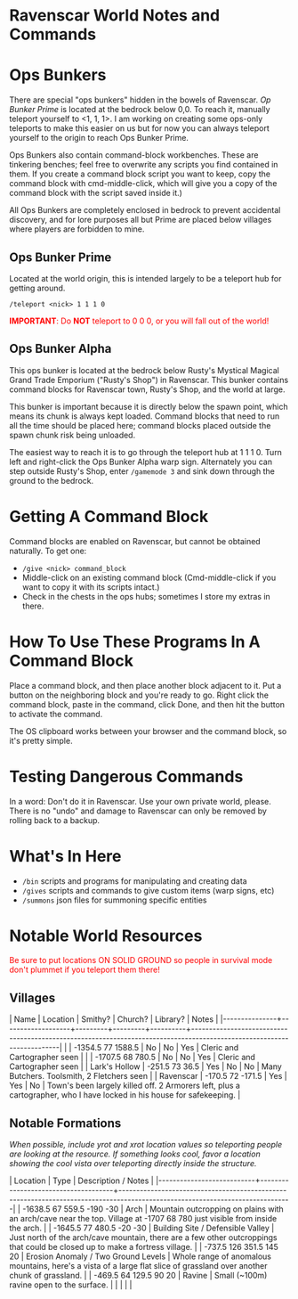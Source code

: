 # Ravenscar World Notes and Commands

# Ops Bunkers

There are special "ops bunkers" hidden in the bowels of Ravenscar. *Op Bunker
Prime* is located at the bedrock below 0,0. To reach it, manually teleport
yourself to <1, 1, 1>. I am working on creating some ops-only teleports to make
this easier on us but for now you can always teleport yourself to the origin to
reach Ops Bunker Prime.

Ops Bunkers also contain command-block workbenches. These are tinkering benches;
feel free to overwrite any scripts you find contained in them. If you create a
command block script you want to keep, copy the command block with
cmd-middle-click, which will give you a copy of the command block with the
script saved inside it.)

All Ops Bunkers are completely enclosed in bedrock to prevent accidental
discovery, and for lore purposes all but Prime are placed below villages where
players are forbidden to mine.

## Ops Bunker Prime

Located at the world origin, this is intended largely to be a teleport hub for
getting around.

`/teleport <nick> 1 1 1 0`

<font color="red">**IMPORTANT**: Do **NOT** teleport to 0 0 0, or you will
fall out of the world!</font>

## Ops Bunker Alpha

This ops bunker is located at the bedrock below Rusty's Mystical Magical Grand
Trade Emporium ("Rusty's Shop") in Ravenscar. This bunker contains command
blocks for Ravenscar town, Rusty's Shop, and the world at large.

This bunker is important because it is directly below the spawn point, which
means its chunk is always kept loaded. Command blocks that need to run all the
time should be placed here; command blocks placed outside the spawn chunk risk
being unloaded.

The easiest way to reach it is to go through the teleport hub at 1 1 1 0. Turn
left and right-click the Ops Bunker Alpha warp sign. Alternately you can step
outside Rusty's Shop, enter `/gamemode 3` and sink down through the ground to
the bedrock.

# Getting A Command Block

Command blocks are enabled on Ravenscar, but cannot be obtained naturally. To
get one:

* `/give <nick> command_block`
* Middle-click on an existing command block (Cmd-middle-click if you want to
  copy it with its scripts intact.)
* Check in the chests in the ops hubs; sometimes I store my extras in there.


# How To Use These Programs In A Command Block

Place a command block, and then place another block adjacent to it. Put a button
on the neighboring block and you're ready to go. Right click the command block,
paste in the command, click Done, and then hit the button to activate the
command.

The OS clipboard works between your browser and the command block, so it's
pretty simple.

# Testing Dangerous Commands

In a word: Don't do it in Ravenscar. Use your own private world, please. There
is no "undo" and damage to Ravenscar can only be removed by rolling back to a
backup.

# What's In Here
* `/bin` scripts and programs for manipulating and creating data
* `/gives` scripts and commands to give custom items (warp signs, etc)
* `/summons` json files for summoning specific entities

# Notable World Resources

<font color="red">Be sure to put locations ON SOLID GROUND so people in survival
mode don't plummet if you teleport them there!</font>

## Villages

| Name          | Location          | Smithy? | Church? | Library? | Notes                                                                                                                 |
|---------------+-------------------+---------+---------+----------+-----------------------------------------------------------------------------------------------------------------------|
|               | -1354.5 77 1588.5 | No      | No      | Yes      | Cleric and Cartographer seen                                                                                          |
|               | -1707.5 68 780.5  | No      | No      | Yes      | Cleric and Cartographer seen                                                                                          |
| Lark's Hollow | -251.5 73 36.5    | Yes     | No      | No       | Many Butchers. Toolsmith, 2 Fletchers seen                                                                            |
| Ravenscar     | -170.5 72 -171.5  | Yes     | Yes     | No       | Town's been largely killed off. 2 Armorers left, plus a cartographer, who I have locked in his house for safekeeping. |



## Notable Formations

_When possible, include yrot and xrot location values so teleporting people are
looking at the resource. If something looks cool, favor a location showing the
cool vista over teleporting directly inside the structure._

| Location                  | Type                                | Description / Notes                                                                                                          |
|---------------------------+-------------------------------------+------------------------------------------------------------------------------------------------------------------------------|
| -1638.5 67 559.5 -190 -30 | Arch                                | Mountain outcropping on plains with an arch/cave near the top. Village at -1707 68 780 just visible from inside the arch.    |
| -1645.5 77 480.5 -20 -30  | Building Site / Defensible Valley   | Just north of the arch/cave mountain, there are a few other outcroppings that could be closed up to make a fortress village. |
| -737.5 126 351.5 145 20   | Erosion Anomaly / Two Ground Levels | Whole range of anomalous mountains, here's a vista of a large flat slice of grassland over another chunk of grassland.       |
| -469.5 64 129.5 90 20     | Ravine                              | Small (~100m) ravine open to the surface.                                                                                    |
|                           |                                     |                                                                                                                              |
